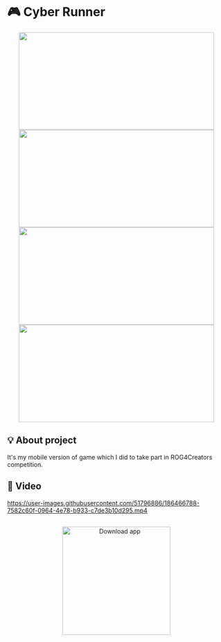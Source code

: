 # 🎮 Cyber Runner

<p float="left" align="center" padding="5" border-line=5px>
<img src="https://user-images.githubusercontent.com/51796886/186459192-01f71026-ea04-4267-8fa1-6179d4ccfe40.png" width="450" height="225" />
<img src="https://user-images.githubusercontent.com/51796886/186459505-ae9edefa-4414-4684-914c-120614630dab.png" width="450" height="225" />
<img src="https://user-images.githubusercontent.com/51796886/186459491-c39df353-bc00-4f47-88ab-dcf6dd886424.png" width="450" height="225" />
<img src="https://user-images.githubusercontent.com/51796886/186459498-209b8a0a-6d97-4fb8-a5b4-215203a13d66.png" width="450" height="225" />
</p>

## :bulb: About project
It's my mobile version of game which I did to take part in ROG4Creators competition.

## :vhs: Video 
https://user-images.githubusercontent.com/51796886/186466788-7582c60f-0964-4e78-b933-c7de3b10d295.mp4
## 

<p align="center">
  <a href="https://play.google.com/store/apps/details?id=com.Games96.CYBERRUNNER"> <img width="250" src="https://pilot-rc.com/wp-content/uploads/2019/07/Google-Play-Icon.png" alt="Download app"></a>
</p>


